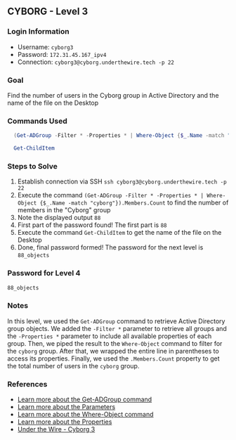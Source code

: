 ## CYBORG - Level 3


### Login Information
- Username: `cyborg3`
- Password: `172.31.45.167_ipv4`
- Connection: `cyborg3@cyborg.underthewire.tech -p 22`


### Goal
Find the number of users in the Cyborg group in Active Directory and the name of the file on the Desktop


### Commands Used
```powershell
  (Get-ADGroup -Filter * -Properties * | Where-Object {$_.Name -match "cyborg"}).Members.Count
```
```powershell
  Get-ChildItem
```


### Steps to Solve
1. Establish connection via SSH `ssh cyborg3@cyborg.underthewire.tech -p 22`
2. Execute the command `(Get-ADGroup -Filter * -Properties * | Where-Object {$_.Name -match "cyborg"}).Members.Count` to find the number of members in the "Cyborg" group
3. Note the displayed output `88`
4. First part of the password found! The first part is `88`
5. Execute the command `Get-ChildItem` to get the name of the file on the Desktop
6. Done, final password formed! The password for the next level is `88_objects`


### Password for Level 4
```powershell
88_objects
```

### Notes
In this level, we used the `Get-ADGroup` command to retrieve Active Directory group objects. We added the `-Filter *` parameter to retrieve all groups and the `-Properties *` parameter to include all available properties of each group. Then, we piped the result to the `Where-Object` command to filter for the `cyborg` group. After that, we wrapped the entire line in parentheses to access its properties. Finally, we used the `.Members.Count` property to get the total number of users in the `cyborg` group.


### References
- [Learn more about the Get-ADGroup command](https://learn.microsoft.com/en-us/powershell/module/activedirectory/get-adgroup?view=windowsserver2025-ps)
- [Learn more about the Parameters](https://learn.microsoft.com/en-us/powershell/module/microsoft.powershell.core/about/about_parameters?view=powershell-7.5)
- [Learn more about the Where-Object command](https://learn.microsoft.com/en-us/powershell/module/microsoft.powershell.core/where-object?view=powershell-7.5)
- [Learn more about the Properties](https://learn.microsoft.com/en-us/powershell/module/microsoft.powershell.core/about/about_properties?view=powershell-7.5)
- [Under the Wire - Cyborg 3](https://underthewire.tech/cyborg-3)